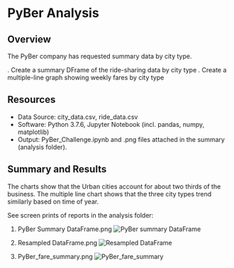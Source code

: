# PyBer Analysis

## Overview
The PyBer company has requested summary data by city type.

. Create a summary DFrame of the ride-sharing data by city type
. Create a multiple-line graph showing weekly fares by city type


## Resources
- Data Source: city_data.csv, ride_data.csv
- Software: Python 3.7.6, Jupyter Notebook (incl. pandas, numpy, matplotlib)
- Output: PyBer_Challenge.ipynb and .png files attached in the summary (analysis folder).


## Summary and Results
The charts show that the Urban cities account for about two thirds of the business.
The multiple line chart shows that the three city types trend similarly based on time of year.

See screen prints of reports in the analysis folder:
1. PyBer Summary DataFrame.png
![PyBer summary DataFrame](https://user-images.githubusercontent.com/78666055/113187122-7ee0b400-9226-11eb-8817-863df997827f.png)


2. Resampled DataFrame.png
![Resampled DataFrame](https://user-images.githubusercontent.com/78666055/113187165-899b4900-9226-11eb-9159-fb7e82513c8d.png)


3. PyBer_fare_summary.png
![PyBer_fare_summary](https://user-images.githubusercontent.com/78666055/113187192-90c25700-9226-11eb-8421-68f174a6e959.png)
